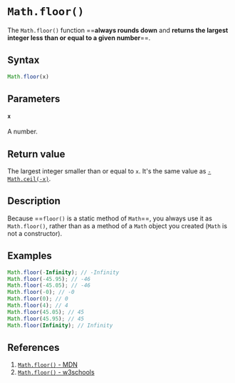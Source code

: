 # `Math.floor()`

The `Math.floor()` function ==**always rounds down** and **returns the largest integer less than or equal to a given number**==.

## Syntax

```js
Math.floor(x)
```

## Parameters

#### `x`

A number.

## Return value

The largest integer smaller than or equal to `x`. It's the same value as [`-Math.ceil(-x)`](https://developer.mozilla.org/en-US/docs/Web/JavaScript/Reference/Global_Objects/Math/ceil).

## Description

Because ==`floor()` is a static method of `Math`==, you always use it as `Math.floor()`, rather than as a method of a `Math` object you created (`Math` is not a constructor).

## Examples

```js
Math.floor(-Infinity); // -Infinity
Math.floor(-45.95); // -46
Math.floor(-45.05); // -46
Math.floor(-0); // -0
Math.floor(0); // 0
Math.floor(4); // 4
Math.floor(45.05); // 45
Math.floor(45.95); // 45
Math.floor(Infinity); // Infinity
```

## References

1. [`Math.floor()` - MDN](https://developer.mozilla.org/en-US/docs/Web/JavaScript/Reference/Global_Objects/Math/floor)
1. [`Math.floor()` - w3schools](https://www.w3schools.com/jsref/jsref_floor.asp)